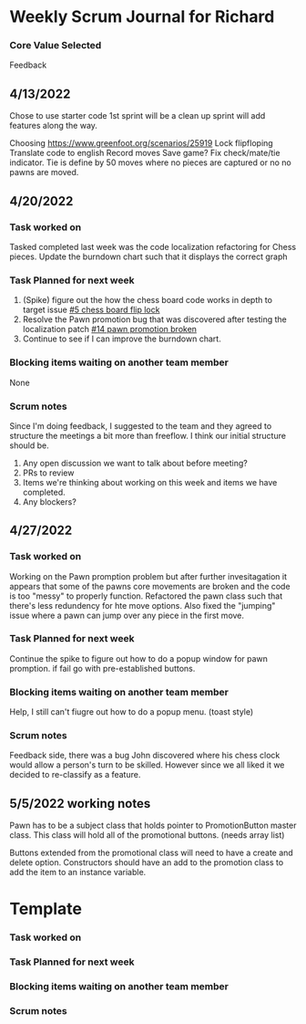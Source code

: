 # Weekly Scrum Journal for Richard #
### Core Value Selected ###
Feedback

## 4/13/2022 ##
Chose to use starter code 
1st sprint will be a clean up sprint will add features along the way.

Choosing https://www.greenfoot.org/scenarios/25919
Lock flipfloping 
Translate code to english
Record moves
Save game?
Fix check/mate/tie indicator.
Tie is define by 50 moves where no pieces are captured or no no pawns are moved.

## 4/20/2022 ##

### Task worked on ###
Tasked completed last week was the code localization refactoring for Chess pieces.
Update the burndown chart such that it displays the correct graph

### Task Planned for next week ###
1. (Spike) figure out the how the chess board code works in depth to target issue [#5 chess board flip lock](https://github.com/nguyensjsu/sp22-202-four-musketeers/issues/5)
2. Resolve the Pawn promotion bug that was discovered after testing the localization patch [#14 pawn promotion broken](https://github.com/nguyensjsu/sp22-202-four-musketeers/issues/14)
3. Continue to see if I can improve the burndown chart.

### Blocking items waiting on another team member ###
None

### Scrum notes ###
Since I'm doing feedback, I suggested to the team and they agreed to structure the meetings a bit more than freeflow.
I think our initial structure should be.
1. Any open discussion we want to talk about before meeting?
2. PRs to review
3. Items we're thinking about working on this week and items we have completed.
4. Any blockers?



##  4/27/2022
### Task worked on ###
Working on the Pawn promption problem but after further invesitagation it appears that some of the pawns core movements are broken and the code is too "messy" to properly function. Refactored the pawn class such that there's less redundency for hte move options. Also fixed the "jumping" issue where a pawn can jump over any piece in the first move. 

### Task Planned for next week ###
Continue the spike to figure out how to do a popup window for pawn promption. if fail go with pre-established buttons.

### Blocking items waiting on another team member ###
Help, I still can't fiugre out how to do a popup menu. (toast style)

### Scrum notes ###
Feedback side, there was a bug John discovered where his chess clock would allow a person's turn to be skilled. However since we all liked it we decided to re-classify as a feature.


## 5/5/2022 working notes
Pawn has to be a subject class that holds pointer to PromotionButton master class. This class will hold all of the promotional buttons.
(needs array list)

Buttons extended from the promotional class will need to have a create and delete option. Constructors should have an add to the promotion class to add the item to an instance variable.


# Template #
### Task worked on ###
### Task Planned for next week ###
### Blocking items waiting on another team member ###
### Scrum notes ###